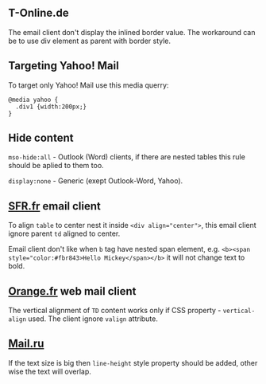 ## T-Online.de

The email client don't display the inlined border value. The workaround can be to use div element as parent with border style.



## Targeting Yahoo! Mail

To target only Yahoo! Mail use this media querry:

````
@media yahoo {
  .div1 {width:200px;}
}
````

## Hide content
`mso-hide:all` - Outlook (Word) clients, if there are nested tables this rule should be aplied to them too.

`display:none` - Generic (exept Outlook-Word, Yahoo).


## [SFR.fr](https://www.sfr.fr/cas/login?service=https%3A%2F%2Fwebmail.sfr.fr%2Fwebmail%2Fj_spring_cas_security_check#sfrintid=HH_Top) email client

To align `table` to center nest it inside `<div align="center">`, this email client ignore parent `td` aligned to center.

Email client don't like when `b` tag have nested span element, e.g. `<b><span style="color:#fbr843>Hello Mickey</span></b>` it will not change text to bold.

## [Orange.fr](https://id.orange.fr/auth_user/bin/auth_user.cgi?source_url=/auth_user/bin/auth_user.cgi&return_url=http://rms.orange.fr/mail/inbox%3f) web mail client

The vertical alignment of `TD` content works only if CSS property - `vertical-align` used. The client ignore `valign` attribute.

## [Mail.ru](https://e.mail.ru/login)

If the text size is big then `line-height` style property should be added, other wise the text will overlap.
